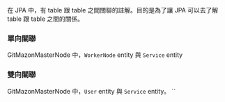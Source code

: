 
在 JPA 中，有 table 跟 table 之間關聯的註解。目的是為了讓 JPA 可以去了解 table 跟 table 之間的關係。

### 單向關聯

GitMazonMasterNode 中，`WorkerNode` entity 與 `Service` entity

### 雙向關聯

GitMazonMasterNode 中，`User` entity 與 `Service` entity。
``